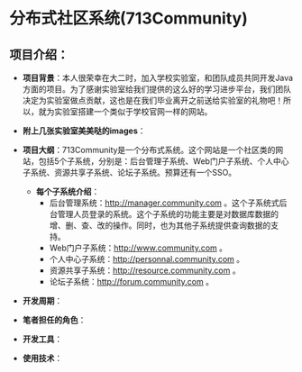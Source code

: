 # 分布式社区系统(713Community)
## 项目介绍：
+ **项目背景**：本人很荣幸在大二时，加入学校实验室，和团队成员共同开发Java方面的项目。为了感谢实验室给我们提供的这么好的学习进步平台，我们团队决定为实验室做点贡献，这也是在我们毕业离开之前送给实验室的礼物吧！所以，就为实验室搭建一个类似于学校官网一样的网站。
+ **附上几张实验室美美哒的images**：


+ **项目大纲**：713Community是一个分布式系统。这个网站是一个社区类的网站，包括5个子系统，分别是：后台管理子系统、Web门户子系统、个人中心子系统、资源共享子系统、论坛子系统。预算还有一个SSO。
   + **每个子系统介绍**：
      * 后台管理系统：http://manager.community.com  。这个子系统式后台管理人员登录的系统。这个子系统的功能主要是对数据库数据的增、删、查、改的操作。同时，也为其他子系统提供查询数据的支持。
      * Web门户子系统：http://www.community.com 。
      * 个人中心子系统：http://personnal.community.com 。
      * 资源共享子系统：http://resource.community.com 。
      * 论坛子系统：http://forum.community.com 。
+ **开发周期**：
+ **笔者担任的角色**：
+ **开发工具**：
+ **使用技术**：
